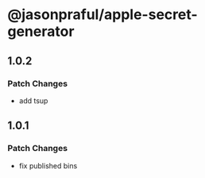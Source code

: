 # @jasonpraful/apple-secret-generator

## 1.0.2

### Patch Changes

- add tsup

## 1.0.1

### Patch Changes

- fix published bins

